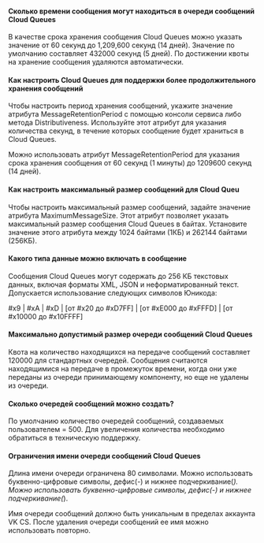 #### Сколько времени сообщения могут находиться в очереди сообщений Cloud Queues

В качестве срока хранения сообщения Cloud Queues можно указать значение от 60 секунд до 1,209,600 секунд (14 дней). Значение по умолчанию составляет 432000 секунд (5 дней). По достижении квоты на хранение сообщения удаляются автоматически.

#### Как настроить Cloud Queues для поддержки более продолжительного хранения сообщений

Чтобы настроить период хранения сообщений, укажите значение атрибута MessageRetentionPeriod с помощью консоли сервиса либо метода Distributiveness. Используйте этот атрибут для указания количества секунд, в течение которых сообщение будет храниться в Cloud Queues.

Можно использовать атрибут MessageRetentionPeriod для указания срока хранения сообщения от 60 секунд (1 минуты) до 1209600 секунд (14 дней).

#### Как настроить максимальный размер сообщений для Cloud Queu

Чтобы настроить максимальный размер сообщений, задайте значение атрибута MaximumMessageSize. Этот атрибут позволяет указать максимальный размер сообщения Cloud Queues в байтах. Установите значение этого атрибута между 1024 байтами (1КБ) и 262144 байтами (256КБ).

#### Какого типа данные можно включать в сообщение

Сообщения Cloud Queues могут содержать до 256 КБ текстовых данных, включая форматы XML, JSON и неформатированный текст. Допускается использование следующих символов Юникода:

\#x9 | \#xA | \#xD | [от \#x20 до \#xD7FF] | [от \#xE000 до \#xFFFD] | [от \#x10000 до \#x10FFFF]

#### Максимально допустимый размер очереди сообщений Cloud Queues

Квота на количество находящихся на передаче сообщений составляет 120000 для стандартных очередей. Сообщения считаются находящимися на передаче в промежуток времени, когда они уже переданы из очереди принимающему компоненту, но еще не удалены из очереди.

#### Сколько очередей сообщений можно создать?

По умолчанию количество очередей сообщений, создаваемых пользователем = 500. Для увеличения количества необходимо обратиться в техническую поддержку.

#### Ограничения имени очереди сообщений Cloud Queues

Длина имени очереди ограничена 80 символами. Можно использовать буквенно-цифровые символы, дефис(-) и нижнее подчеркивание(_). Можно использовать буквенно-цифровые символы, дефис(-) и нижнее подчеркивание(_).

Имя очереди сообщений должно быть уникальным в пределах аккаунта VK CS. После удаления очереди сообщений ее имя можно использовать повторно.
